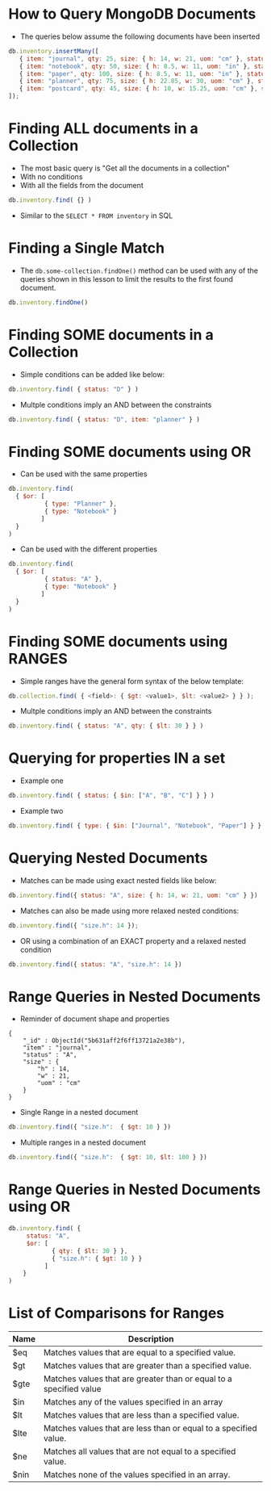# How to Query MongoDB Documents

* The queries below assume the following documents have been inserted

```javascript
db.inventory.insertMany([
   { item: "journal", qty: 25, size: { h: 14, w: 21, uom: "cm" }, status: "A" },
   { item: "notebook", qty: 50, size: { h: 8.5, w: 11, uom: "in" }, status: "A" },
   { item: "paper", qty: 100, size: { h: 8.5, w: 11, uom: "in" }, status: "D" },
   { item: "planner", qty: 75, size: { h: 22.85, w: 30, uom: "cm" }, status: "D" },
   { item: "postcard", qty: 45, size: { h: 10, w: 15.25, uom: "cm" }, status: "A" }
]);

```

# Finding ALL documents in a Collection

* The most basic query is "Get all the documents in a collection"
* With no conditions
* With all the fields from the document

```javascript
db.inventory.find( {} )
```

* Similar to the `SELECT * FROM inventory` in SQL

# Finding a Single Match

* The `db.some-collection.findOne()` method can be used with any of the queries shown in this lesson to limit the results to the first found document.

```javascript
db.inventory.findOne()
```

# Finding SOME documents in a Collection

* Simple conditions can be added like below:

```javascript
db.inventory.find( { status: "D" } )
```

* Multple conditions imply an AND between the constraints

```javascript
db.inventory.find( { status: "D", item: "planner" } )
```

# Finding SOME documents using OR

* Can be used with the same properties

```javascript
db.inventory.find(
  { $or: [
          { type: "Planner" },
          { type: "Notebook" }
         ]
  }
)
```

* Can be used with the different properties

```javascript
db.inventory.find(
  { $or: [
          { status: "A" },
          { type: "Notebook" }
         ]
  }
)
```

# Finding SOME documents using RANGES

* Simple ranges have the general form syntax of the below template:

```javascript
db.collection.find( { <field>: { $gt: <value1>, $lt: <value2> } } );
```

* Multple conditions imply an AND between the constraints

```javascript
db.inventory.find( { status: "A", qty: { $lt: 30 } } )
```

# Querying for properties IN a set

* Example one

```javascript
db.inventory.find( { status: { $in: ["A", "B", "C"] } } )
```

* Example two

```javascript
db.inventory.find( { type: { $in: ["Journal", "Notebook", "Paper"] } } )
```

# Querying Nested Documents

* Matches can be made using exact nested fields like below:

```javascript
db.inventory.find({ status: "A", size: { h: 14, w: 21, uom: "cm" } })
```

* Matches can also be made using more relaxed nested conditions:

```javascript
db.inventory.find({ "size.h": 14 });
```

* OR using a combination of an EXACT property and a relaxed nested condition

```javascript
db.inventory.find({ status: "A", "size.h": 14 })
```

# Range Queries in Nested Documents

* Reminder of document shape and properties

```javsscript
{
	"_id" : ObjectId("5b631aff2f6ff13721a2e38b"),
	"item" : "journal",
	"status" : "A",
	"size" : {
		"h" : 14,
		"w" : 21,
		"uom" : "cm"
	}
}
```

* Single Range in a nested document

```javascript
db.inventory.find({ "size.h":  { $gt: 10 } })
```

* Multiple ranges in a nested document

```javascript
db.inventory.find({ "size.h":  { $gt: 10, $lt: 100 } })
```

# Range Queries in Nested Documents using OR

```javascript
db.inventory.find( {
     status: "A",
     $or: [
            { qty: { $lt: 30 } },
            { "size.h": { $gt: 10 } }
          ]
    }
)
```

# List of Comparisons for Ranges

| Name | Description                                                        |
|------|--------------------------------------------------------------------|
| $eq  | Matches values that are equal to a specified value.                |
| $gt  | Matches values that are greater than a specified value.            |
| $gte | Matches values that are greater than or equal to a specified value |
| $in  | Matches any of the values specified in an array                    |
| $lt  | Matches values that are less than a specified value.               |
| $lte | Matches values that are less than or equal to a specified value.   |
| $ne  | Matches all values that are not equal to a specified value.        |
| $nin | Matches none of the values specified in an array.                  |
